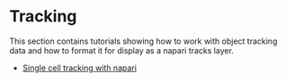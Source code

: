 # Tracking

This section contains tutorials showing how to work with object tracking data and how to format it for display as a napari tracks layer.

* [Single cell tracking with napari](cell_tracking)
